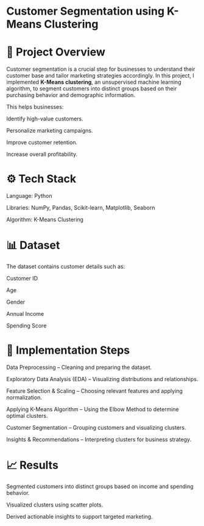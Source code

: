 # Customer Segmentation using K-Means Clustering
# 📌 Project Overview

Customer segmentation is a crucial step for businesses to understand their customer base and tailor marketing strategies accordingly. In this project, I implemented **K-Means clustering**, an unsupervised machine learning algorithm, to segment customers into distinct groups based on their purchasing behavior and demographic information.

This helps businesses:

Identify high-value customers.

Personalize marketing campaigns.

Improve customer retention.

Increase overall profitability.

# ⚙️ Tech Stack

Language: Python

Libraries: NumPy, Pandas, Scikit-learn, Matplotlib, Seaborn

Algorithm: K-Means Clustering

# 📊 Dataset

The dataset contains customer details such as:

Customer ID

Age

Gender

Annual Income

Spending Score


# 🚀 Implementation Steps

Data Preprocessing – Cleaning and preparing the dataset.

Exploratory Data Analysis (EDA) – Visualizing distributions and relationships.

Feature Selection & Scaling – Choosing relevant features and applying normalization.

Applying K-Means Algorithm – Using the Elbow Method to determine optimal clusters.

Customer Segmentation – Grouping customers and visualizing clusters.

Insights & Recommendations – Interpreting clusters for business strategy.

# 📈 Results

Segmented customers into distinct groups based on income and spending behavior.

Visualized clusters using scatter plots.

Derived actionable insights to support targeted marketing.
